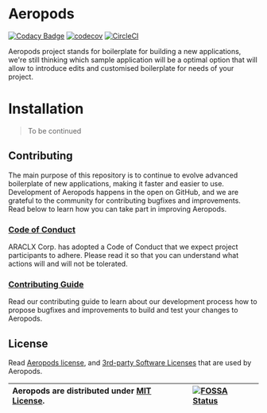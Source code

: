 # Aeropods

[![Codacy Badge](https://api.codacy.com/project/badge/Grade/702ed6cc4b064ea3ac1c1d8cdb9217f7)](https://www.codacy.com/gh/ARACLX/aeropods?utm_source=github.com&utm_medium=referral&utm_content=ARACLX/aeropods&utm_campaign=Badge_Grade)
[![codecov](https://codecov.io/gh/ARACLX/aeropods/branch/master/graph/badge.svg)](https://codecov.io/gh/ARACLX/aeropods)
[![CircleCI](https://circleci.com/gh/ARACLX/aeropods.svg?style=svg)](https://circleci.com/gh/ARACLX/aeropods)

Aeropods project stands for boilerplate for building a new applications, we're
still thinking which sample application will be a optimal option that will allow
to introduce edits and customised boilerplate for needs of your project.

# Installation

> To be continued

## Contributing

The main purpose of this repository is to continue to evolve advanced
boilerplate of new applications, making it faster and easier to use. Development
of Aeropods happens in the open on GitHub, and we are grateful to the community
for contributing bugfixes and improvements. Read below to learn how you can take
part in improving Aeropods.

### [Code of Conduct](./CODE_OF_CONDUCT.md)

ARACLX Corp. has adopted a Code of Conduct that we expect project participants
to adhere. Please read it so that you can understand what actions will and will
not be tolerated.

### [Contributing Guide](./CONTRIBUTING.md)

Read our contributing guide to learn about our development process how to propose bugfixes and improvements to build and test your changes to Aeropods.

## License

Read [Aeropods license](./LICENSE), and
[3rd-party Software Licenses](https://app.fossa.com/attribution/7f1c3528-6cf8-4d0a-a994-19879446656a)
that are used by Aeropods.

| Aeropods are distributed under [MIT License](./LICENSE). | [![FOSSA Status](https://app.fossa.com/api/projects/git%2Bgithub.com%2FARACLX%2Faeropods.svg?type=large)](https://app.fossa.com/projects/git%2Bgithub.com%2FARACLX%2Faeropods?ref=badge_large) |
| :------------------------------------------------------- | :--------------------------------------------------------------------------------------------------------------------------------------------------------------------------------------------- |

